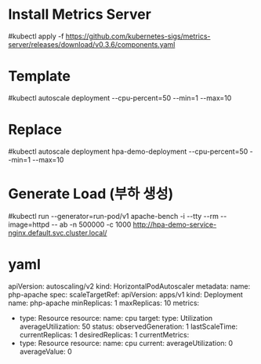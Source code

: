# Install Metrics Server
#kubectl apply -f https://github.com/kubernetes-sigs/metrics-server/releases/download/v0.3.6/components.yaml

# Template
#kubectl autoscale deployment <deployment-name> --cpu-percent=50 --min=1 --max=10

# Replace
#kubectl autoscale deployment hpa-demo-deployment --cpu-percent=50 --min=1 --max=10

# Generate Load (부하 생성)
#kubectl run --generator=run-pod/v1 apache-bench -i --tty --rm --image=httpd -- ab -n 500000 -c 1000 http://hpa-demo-service-nginx.default.svc.cluster.local/

# yaml
apiVersion: autoscaling/v2
kind: HorizontalPodAutoscaler
metadata:
  name: php-apache
spec:
  scaleTargetRef:
    apiVersion: apps/v1
    kind: Deployment
    name: php-apache
  minReplicas: 1
  maxReplicas: 10
  metrics:
  - type: Resource
    resource:
      name: cpu
      target:
        type: Utilization
        averageUtilization: 50
status:
  observedGeneration: 1
  lastScaleTime: <some-time>
  currentReplicas: 1
  desiredReplicas: 1
  currentMetrics:
  - type: Resource
    resource:
      name: cpu
      current:
        averageUtilization: 0
        averageValue: 0